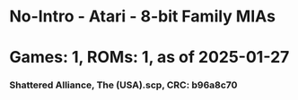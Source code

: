# No-Intro - Atari - 8-bit Family MIAs
# Games: 1, ROMs: 1, as of 2025-01-27
### Shattered Alliance, The (USA).scp, CRC: b96a8c70
